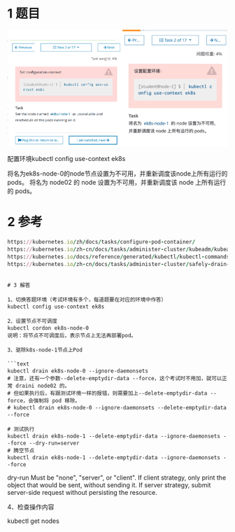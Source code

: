 
# 1 题目

![](image/2cka20240429174539%201.png)

配置环境kubectl config use-context ek8s

将名为ek8s-node-0的node节点设置为不可用，并重新调度该node上所有运行的pods。
将名为 node02 的 node 设置为不可用，并重新调度该 node 上所有运行的 pods。


# 2 参考
```ruby
https://kubernetes.io/zh/docs/tasks/configure-pod-container/
https://kubernetes.io/zh-cn/docs/tasks/administer-cluster/kubeadm/kubeadm-upgrade/
https://kubernetes.io/docs/reference/generated/kubectl/kubectl-commands#drain
https://kubernetes.io/zh-cn/docs/tasks/administer-cluster/safely-drain-node/
```
```

# 3 解答

1、切换答题环境（考试环境有多个，每道题要在对应的环境中作答）
kubectl config use-context ek8s

2、设置节点不可调度
kubectl cordon ek8s-node-0
说明：将节点不可调度后，表示节点上无法再部署pod。

3、驱除k8s-node-1节点上Pod

```text
kubectl drain ek8s-node-0 --ignore-daemonsets
# 注意，还有一个参数--delete-emptydir-data --force，这个考试时不用加，就可以正常 draini node02 的。
# 但如果执行后，有跟测试环境一样的报错，则需要加上--delete-emptydir-data --force，会强制将 pod 移除。
# kubectl drain ek8s-node-0 --ignore-daemonsets --delete-emptydir-data --force

# 测试执行
kubectl drain ek8s-node-1 --delete-emptydir-data --ignore-daemonsets --force --dry-run=server
# 腾空节点
kubectl drain ek8s-node-1 --delete-emptydir-data --ignore-daemonsets --force
```


dry-run
Must be "none", "server", or "client". If client strategy, only print the object that would be sent, without sending it. If server strategy, submit server-side request without persisting the resource. 

4、检查操作内容

kubectl get nodes

